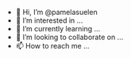 - 👋 Hi, I’m @pamelasuelen
- 👀 I’m interested in ...
- 🌱 I’m currently learning ...
- 💞️ I’m looking to collaborate on ...
- 📫 How to reach me ...

<!---
pamelasuelen/pamelasuelen is a ✨ special ✨ repository because its `README.md` (this file) appears on your GitHub profile.
You can click the Preview link to take a look at your changes.
--->
